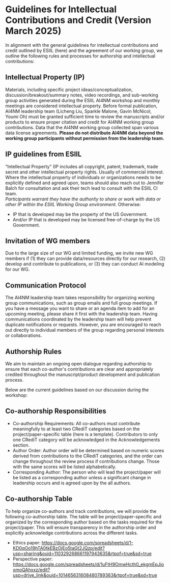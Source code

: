 # Guidelines for Intellectual Contributions and Credit (Version March 2025)
In alignment with the general guidelines for intellectual contributions and credit outlined by ESIIL (here) and the agreement of our working group, we outline the following rules and processes for authorship and intellectual contributions:

## Intellectual Property (IP)
Materials, including specific project ideas/conceptualization, discussion/breakout/summary notes, video recordings, and sub-working group activities generated during the ESIIL AI4NM workshop and monthly meetings are considered intellectual property. Before formal publication, AI4NM leadership team (Licheng Liu, Sparkle Malone, Gavin McNicol, Youmi Oh) must be granted sufficient time to review the manuscripts and/or products to ensure proper citation and credit for AI4NM working group contributions.
Data that the AI4NM working group collected span various data license agreements. **Please do not distribute AI4NM data beyond the working group participants without permission from the leadership team.**

## IP guidelines from ESIIL
“Intellectual Property”  (IP includes all copyright, patent, trademark, trade secret and other intellectual property rights. Usually of commercial interest. <br>
Where the intellectual property of individuals or organizations needs to be explicitly defined and agreed upon, teams should also reach out to Jennifer Balch for consultation and ask their tech lead to consult with the ESIIL CI team. <br>
*Participants warrant they have the authority to share or work with data or other IP within the ESIIL Working Group environment.*
Otherwise:<br>
- IP that is developed may be the property of the US Government.<br>
- And/or IP that is developed may be licensed free-of-charge by the US Government.<br>

## Invitation of WG members
Due to the large size of our WG and limited funding, we invite new WG members if (1) they can provide data/resources directly for our research, (2) develop and contribute to publications, or (3) they can conduct AI modeling for our WG. 

## Communication Protocol
The AI4NM leadership team takes responsibility for organizing working group communications, such as group emails and full group meetings. If you have a message you want to share or an agenda item to add for an upcoming meeting, please share it first with the leadership team. Having communications coordinated by the leadership team will help prevent duplicate notifications or requests. However, you are encouraged to reach out directly to individual members of the group regarding personal interests or collaborations.

## Authorship Rules
We aim to maintain an ongoing open dialogue regarding authorship to ensure that each co-author's contributions are clear and appropriately credited throughout the manuscript/product development and publication process.

Below are the current guidelines based on our discussion during the workshop: <br>

## Co-authorship Responsibilities
- Co-authorship Requirements: All co-authors must contribute meaningfully to at least two CRediT categories based on the project/paper-specific table (here is a template). Contributors to only one CRediT category will be acknowledged in the Acknowledgements section. 
- Author Order: Author order will be determined based on numeric scores derived from contributions to the CRediT categories, and the order can change throughout the review process if contributions change. Those with the same scores will be listed alphabetically.
- Corresponding Author: The person who will lead the project/paper will be listed as a corresponding author unless a significant change in leadership occurs and is agreed upon by the all authors.

## Co-authorship Table
To help organize co-authors and track contributions, we will provide the following co-authorship table. The table will be project/paper-specific and organized by the corresponding author based on the tasks required for the project/paper. This will ensure transparency in the authorship order and explicitly acknowledge contributions across the different tasks.
- Ethics paper: https://docs.google.com/spreadsheets/d/1-KD0qOo19hTA0tkEBzOjEo5taGt2JQzp/edit?usp=sharing&ouid=110329268661197943635&rtpof=true&sd=true <br>
- Perspective paper: https://docs.google.com/spreadsheets/d/1uFtH9OmwHcth0_ekgmEpJioxmoQAhxxz/edit?usp=drive_link&ouid=101465631608480789363&rtpof=true&sd=true

